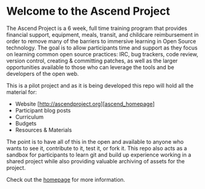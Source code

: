 # Welcome to the Ascend Project

The Ascend Project is a 6 week, full time training program that provides financial support, equipment, meals, transit, and childcare reimbursement in order to remove many of the barriers to immersive learning in Open Source technology.  The goal is to allow participants time and support as they focus on learning common open source practices: IRC, bug trackers, code review, version control, creating & committing patches, as well as the larger opportunities available to those who can leverage the tools and be developers of the open web. 

This is a pilot project and as it is being developed this repo will hold all the material for:

* Website [http://ascendproject.org][ascend_homepage]
* Participant blog posts
* Curriculum
* Budgets
* Resources & Materials

The point is to have all of this in the open and available to anyone who wants to see it, contribute to it, test it, or fork it. This repo also acts as a sandbox for participants to learn git and build up experience working in a shared project while also providing valuable archiving of assets for the project.

Check out the [homepage][ascend_homepage] for more information.


[ascend_homepage]: http://ascendproject.org/about
